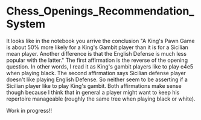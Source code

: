 # Chess_Openings_Recommendation_System
It looks like in the notebook you arrive the conclusion "A King's Pawn Game is about 50% more likely for a King's Gambit player than it is for a Sicilian mean player. Another difference is that the English Defense is much less popular with the latter." The first affirmation is the reverse of the opening question. In other words, I read it as King's gambit players like to play e4e5 when playing black. The second affirmation says Sicilian defense player doesn't like playing English Defense. So neither seem to be asserting if a Sicilian player like to play King's gambit. Both affirmations make sense though because I think that in general a player might want to keep his repertoire manageable (roughly the same tree when playing black or white).

Work in progress!!
